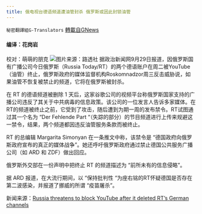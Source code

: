 ```yaml
---
title: 俄电视台德语频道遭油管封杀 俄罗斯或因此封锁油管
---
```

`秘密翻譯組G-Translators` [轉載自GNews](https://gnews.org/zh-hans/1564020/)

#### 编译：花岗岩
校对：萌萌的朋克
![](https://assets.gnews.org/wp-content/uploads/2021/09/1-143.jpg)图片来源：路透社
据政治新闻网9月29日报道，因俄罗斯国有广播公司今日俄罗斯（Russia Today/RT）的两个德语账户在周二被YouTube（油管）终止，俄罗斯政府的媒体监督机构Roskomnadzor周三反击威胁说，如果油管不恢复被禁止的频道，它将在俄罗斯被封杀。

在 RT 的德语频道被删除 1 天后，这家谷歌公司的视频平台称俄罗斯国家支持的广播公司违反了其关于中共病毒的信息政策。该公司的一位发言人告诉多家媒体。在RT的频道被终止之前，它受到了攻击，随后遭到为期一周的发布禁令。RT试图通过其一个名为 “Der Fehlende Part “（失踪的部分）的节目频道进行上传来规避这一禁令，结果，两个频道都因违反油管服务条款而被终止。

RT 的总编辑 Margarita Simonyan 在一条推文中称，该禁令是 “德国政府向俄罗斯政府宣布的真正的媒体战争”。她还呼吁俄罗斯政府通过禁止德国公共服务广播公司（如 ARD 和 ZDF）做出回应。

俄罗斯外交部在一份声明中把终止 RT 的频道描述为 “前所未有的信息侵略”。

据 ARD 报道，在大流行期间，以 “保持批判性 “为座右铭的RT怀疑德国是否存在第二波感染，并报道了挪威的所谓 “疫苗屠杀”。

新闻来源：[Russia threatens to block YouTube after it deleted RT’s German channels](https://www.politico.eu/article/youtube-deletes-rt-germany-covid-19-misinformation/)
